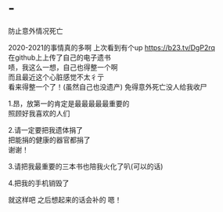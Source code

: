 # -
防止意外情况死亡

2020-2021的事情真的多啊 
上次看到有个up  https://b23.tv/DgP2rq  
  在github上上传了自己的电子遗书   
啧，我这么一想，自己也得整一个啊   
而且最近这个心脏感觉不太彳亍  
看来得整一个了！(虽然自己也没遗产) 
免得意外死亡没人给我收尸

1.昂，放第一的肯定是最最最最最重要的      
照顾好我喜欢的人们

2.请一定要把我遗体捐了  
把能捐的健康的器官都捐了  
谢谢！

3.请把我最重要的三本书也陪我火化了叭(可以的话)

4.把我的手机销毁了

就这样吧
之后想起来的话会补的
嗯！
